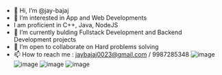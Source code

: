 - 👋 Hi, I’m @jay-bajaj
- 👀 I’m interested in App and Web Developments
- I am proficient in C++, Java, NodeJS
- 🌱 I’m currently bulding Fullstack Development and Backend Development projects
- 💞️ I’m open to collaborate on Hard problems solving
- 📫 How to reach me : jaybajaj0023@gmail.com / 9987285348
![image](https://github.com/user-attachments/assets/69d02017-3055-4ee0-a395-6f006790d6ab)
![image](https://github.com/user-attachments/assets/bc9a7cb1-3e31-4f4e-88a8-0c36d043ddb5)
![image](https://github.com/user-attachments/assets/9b7c3f4e-3073-4a5f-bff0-b32a1f81f7ad)
![image](https://github.com/user-attachments/assets/fdb7ec96-f911-446b-96c1-972acfa771df)


<!---
jay-bajaj/jay-bajaj is a ✨ special ✨ repository because its `README.md` (this file) appears on your GitHub profile.
You can click the Preview link to take a look at your changes.
--->
